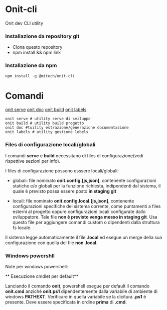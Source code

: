 # Onit-cli
Onit dev CLI utility

### Installazione da repository git
 - Clona questo repository
 - npm install && npm link

### Installazione da npm
```
npm install -g @mitech/onit-cli
```

# Comandi 

[onit serve](ONIT-SERVE.md)
[onit doc](ONIT-DOC.md)
[onit build](ONIT-BUILD.md)
[onit labels](ONIT-LABELS.md)

```
onit serve # utility serve di sviluppo
onit build # utility build progetto
onit doc #tuility estrazione/generazione documentazione
onit labels # utility gestione lebels
```

### Files di configurazione locali/globali

I comandi **serve** e **build** necessitano di files di configurazione(vedi rispettive sezioni per info).

I files di configurazione possono esssere locali/globali:

- globali: file nominato **onit.config.[js,json]**, contenente configurazioni statiche e/o globali per la funzione richiesta, indipendenti dal sistema, il quale è previsto possa essere posto **in staging git**

- locali: file nominato **onit.config.local.[js,json]**, contenente configurazioni specifiche del sistema corrente, come puntamenti a files esterni al progetto oppure configurazioni locali configurate dallo sviluppatore. Tale file **non è previsto venga messo in staging git**. Usa questo file per aggiungere comandi custom o dipendenti dalla struttura fs locale.

Il sistema legge automaticamente il file **.local** ed esegue un merge della sua configurazione con quella del file **non .local**.


### Windows powershll

Note per windows powershell:

** Esecuzione cmdlet per default**

Lanciando il comando **onit**, powershell esegue per default il comando **onit.cmd** anzichè **onit.ps1** dipendentemente dalla variabile di ambiente di windows **PATHEXT**. Verificare in quella variabile se la dicitura **.ps1** è presente. Deve essere specificata in ordine **prima** di **.cmd**.
